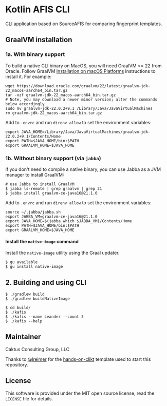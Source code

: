 # Kotlin AFIS CLI

CLI application based on SourceAFIS for comparing fingerprint templates.

## GraalVM installation

### 1a. With binary support
To build a native CLI binary on MacOS, you will need GraalVM >= 22 from Oracle.
Follow GraalVM [Installation on macOS Platforms](https://www.graalvm.org/latest/docs/getting-started/macos/)
instructions to install it. For example:

```shell
wget https://download.oracle.com/graalvm/22/latest/graalvm-jdk-22_macos-aarch64_bin.tar.gz
tar -xzf graalvm-jdk-22_macos-aarch64_bin.tar.gz
# Note, you may download a newer minor version; alter the commands below accordingly
sudo mv graalvm-jdk-22.0.2+9.1 /Library/Java/JavaVirtualMachines
rm graalvm-jdk-22_macos-aarch64_bin.tar.gz
```

Add to `.envrc` and run `direnv allow` to set the environment variables:
```shell
export JAVA_HOME=/Library/Java/JavaVirtualMachines/graalvm-jdk-22.0.2+9.1/Contents/Home
export PATH=$JAVA_HOME/bin:$PATH
export GRAALVM_HOME=$JAVA_HOME
```

### 1b. Without binary support (via `jabba`)
If you don't need to compile a native binary, you can use Jabba as a JVM manager to install GraalVM:

```shell
# use Jabba to install GraalVM
$ jabba ls-remote | grep graalvm | grep 21
$ jabba install graalvm-ce-java16@21.1.0
```

Add to `.envrc` and run `direnv allow` to set the environment variables:
```shell
source ~/.jabba/jabba.sh
export JABBA_VM=graalvm-ce-java16@21.1.0
export JAVA_HOME=$(jabba which $JABBA_VM)/Contents/Home
export PATH=$JAVA_HOME/bin:$PATH
export GRAALVM_HOME=$JAVA_HOME
```

#### Install the `native-image` command
Install the `native-image` utility using the Graal updater.
```shell
$ gu available
$ gu install native-image
```

## 2. Building and using CLI

```shell
$ ./gradlew build
$ ./gradlew buildNativeImage

$ cd build/
$ ./kafis
$ ./kafis --name Leander --count 3
$ ./kafis --help
```

## Maintainer

Caktus Consulting Group, LLC

Thanks to [@lreimer](https://github.com/lreimer) for the [hands-on-clikt](https://github.com/lreimer/hands-on-clikt) template used to start this repository.

## License

This software is provided under the MIT open source license, read the `LICENSE`
file for details.
